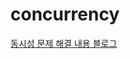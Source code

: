 # concurrency

[동시성 문제 해결 내용 블로그](https://velog.io/@pdy000726/%EB%8F%99%EC%8B%9C%EC%84%B1-%EB%AC%B8%EC%A0%9C-%ED%95%B4%EA%B2%B0%EB%B0%A9%EB%B2%95)
